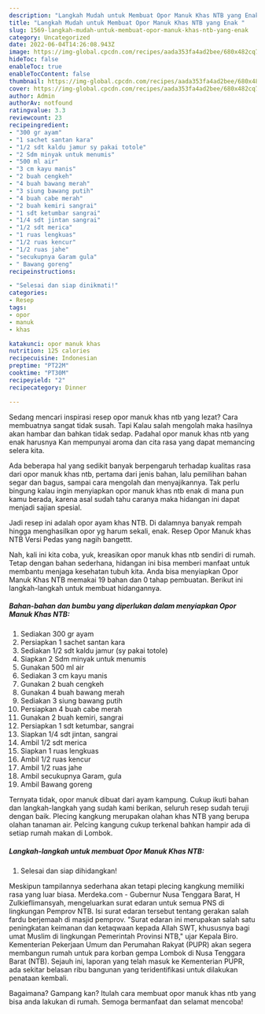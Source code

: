 ```yaml
---
description: "Langkah Mudah untuk Membuat Opor Manuk Khas NTB yang Enak "
title: "Langkah Mudah untuk Membuat Opor Manuk Khas NTB yang Enak "
slug: 1569-langkah-mudah-untuk-membuat-opor-manuk-khas-ntb-yang-enak
category: Uncategorized
date: 2022-06-04T14:26:08.943Z
image: https://img-global.cpcdn.com/recipes/aada353fa4ad2bee/680x482cq70/opor-manuk-khas-ntb-foto-resep-utama.jpg
hideToc: false
enableToc: true
enableTocContent: false
thumbnail: https://img-global.cpcdn.com/recipes/aada353fa4ad2bee/680x482cq70/opor-manuk-khas-ntb-foto-resep-utama.jpg
cover: https://img-global.cpcdn.com/recipes/aada353fa4ad2bee/680x482cq70/opor-manuk-khas-ntb-foto-resep-utama.jpg
author: Admin
authorAv: notfound
ratingvalue: 3.3
reviewcount: 23
recipeingredient:
- "300 gr ayam"
- "1 sachet santan kara"
- "1/2 sdt kaldu jamur sy pakai totole"
- "2 Sdm minyak untuk menumis"
- "500 ml air"
- "3 cm kayu manis"
- "2 buah cengkeh"
- "4 buah bawang merah"
- "3 siung bawang putih"
- "4 buah cabe merah"
- "2 buah kemiri sangrai"
- "1 sdt ketumbar sangrai"
- "1/4 sdt jintan sangrai"
- "1/2 sdt merica"
- "1 ruas lengkuas"
- "1/2 ruas kencur"
- "1/2 ruas jahe"
- "secukupnya Garam gula"
- " Bawang goreng"
recipeinstructions:

- "Selesai dan siap dinikmati!"
categories:
- Resep
tags:
- opor
- manuk
- khas

katakunci: opor manuk khas 
nutrition: 125 calories
recipecuisine: Indonesian
preptime: "PT22M"
cooktime: "PT30M"
recipeyield: "2"
recipecategory: Dinner

---
```



Sedang mencari inspirasi resep opor manuk khas ntb yang lezat? Cara membuatnya sangat tidak susah. Tapi Kalau salah mengolah maka hasilnya akan hambar dan bahkan tidak sedap. Padahal opor manuk khas ntb yang enak harusnya Kan mempunyai aroma dan cita rasa yang dapat memancing selera kita.


Ada beberapa hal yang sedikit banyak berpengaruh terhadap kualitas rasa dari opor manuk khas ntb, pertama dari jenis bahan, lalu pemilihan bahan segar dan bagus, sampai cara mengolah dan menyajikannya. Tak perlu bingung kalau ingin menyiapkan opor manuk khas ntb enak di mana pun kamu berada, karena asal sudah tahu caranya maka hidangan ini dapat menjadi sajian spesial.

Jadi resep ini adalah opor ayam khas NTB. Di dalamnya banyak rempah hingga menghasilkan opor yg harum sekali, enak. Resep Opor Manuk khas NTB Versi Pedas yang nagih bangettt.


Nah, kali ini kita coba, yuk, kreasikan opor manuk khas ntb sendiri di rumah. Tetap dengan bahan sederhana, hidangan ini bisa memberi manfaat untuk membantu menjaga kesehatan tubuh kita. Anda bisa menyiapkan Opor Manuk Khas NTB memakai 19 bahan dan 0 tahap pembuatan. Berikut ini langkah-langkah untuk membuat hidangannya.

<!--inarticleads1-->

##### Bahan-bahan dan bumbu yang diperlukan dalam menyiapkan Opor Manuk Khas NTB:

1. Sediakan 300 gr ayam
1. Persiapkan 1 sachet santan kara
1. Sediakan 1/2 sdt kaldu jamur (sy pakai totole)
1. Siapkan 2 Sdm minyak untuk menumis
1. Gunakan 500 ml air
1. Sediakan 3 cm kayu manis
1. Gunakan 2 buah cengkeh
1. Gunakan 4 buah bawang merah
1. Sediakan 3 siung bawang putih
1. Persiapkan 4 buah cabe merah
1. Gunakan 2 buah kemiri, sangrai
1. Persiapkan 1 sdt ketumbar, sangrai
1. Siapkan 1/4 sdt jintan, sangrai
1. Ambil 1/2 sdt merica
1. Siapkan 1 ruas lengkuas
1. Ambil 1/2 ruas kencur
1. Ambil 1/2 ruas jahe
1. Ambil secukupnya Garam, gula
1. Ambil  Bawang goreng


Ternyata tidak, opor manuk dibuat dari ayam kampung. Cukup ikuti bahan dan langkah-langkah yang sudah kami berikan, seluruh resep sudah teruji dengan baik. Plecing kangkung merupakan olahan khas NTB yang berupa olahan tanaman air. Pelcing kangung cukup terkenal bahkan hampir ada di setiap rumah makan di Lombok. 

<!--inarticleads2-->

##### Langkah-langkah untuk membuat Opor Manuk Khas NTB:


1. Selesai dan siap dihidangkan!

Meskipun tampilannya sederhana akan tetapi plecing kangkung memiliki rasa yang luar biasa. Merdeka.com - Gubernur Nusa Tenggara Barat, H Zulkieflimansyah, mengeluarkan surat edaran untuk semua PNS di lingkungan Pemprov NTB. Isi surat edaran tersebut tentang gerakan salah fardu berjemaah di masjid pemprov. &#34;Surat edaran ini merupakan salah satu peningkatan keimanan dan ketaqwaan kepada Allah SWT, khususnya bagi umat Muslim di lingkungan Pemerintah Provinsi NTB,&#34; ujar Kepala Biro. Kementerian Pekerjaan Umum dan Perumahan Rakyat (PUPR) akan segera membangun rumah untuk para korban gempa Lombok di Nusa Tenggara Barat (NTB). Sejauh ini, laporan yang telah masuk ke Kementerian PUPR, ada sekitar belasan ribu bangunan yang teridentifikasi untuk dilakukan penataan kembali. 

Bagaimana? Gampang kan? Itulah cara membuat opor manuk khas ntb yang bisa anda lakukan di rumah. Semoga bermanfaat dan selamat mencoba!
